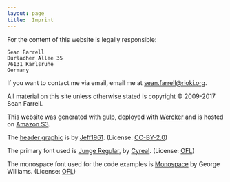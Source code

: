 ```yaml
---
layout: page
title:  Imprint
---
```

For the content of this website is legally responsible:

    Sean Farrell
    Durlacher Allee 35
    76131 Karlsruhe
	Germany
    
If you want to contact me via email, email me at [sean.farrell@rioki.org][6].

All material on this site unless otherwise stated is copyright 
&copy; 2009-2017 Sean Farrell. 

This website was generated with [gulp], deployed with [Wercker] and is
hosted on [Amazon S3][7].

The [header graphic][8] is by [Jeff1961]. (License: [CC-BY-2.0][9])

The primary font used is [Junge Regular], by [Cyreal]. (License: [OFL])

The monospace font used for the code examples is [Monospace] by George Williams. (License: [OFL])

[gulp]: http://jekyllrb.com/
[Wercker]: http://wercker.com/
[bootstrap]: http://getbootstrap.com/
[6]: mailto:sean.farrell@rioki.org
[7]: https://aws.amazon.com/s3/
[8]: https://www.flickr.com/photos/jeff1961/14641134576/
[Jeff1961]: https://www.flickr.com/photos/jeff1961/
[9]: https://creativecommons.org/licenses/by/2.0/
[Junge Regular]: http://www.1001fonts.com/junge-font.html
[Cyreal]: http://www.cyreal.org/
[OFL]: http://scripts.sil.org/cms/scripts/page.php?item_id=OFL_web 
[Monospace]: http://www.1001fonts.com/monospace-font.html